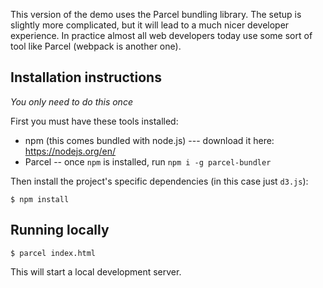 
This version of the demo uses the Parcel bundling library. The
setup is slightly more complicated, but it will lead to a much
nicer developer experience. In practice almost all web developers
today use some sort of tool like Parcel (webpack is another one).

## Installation instructions

_You only need to do this once_

First you must have these tools installed:

- npm (this comes bundled with node.js) --- download it here: https://nodejs.org/en/
- Parcel -- once `npm` is installed, run `npm i -g parcel-bundler`


Then install the project's specific dependencies (in this case just `d3.js`):

```
$ npm install
```

## Running locally

```
$ parcel index.html
```

This will start a local development server.